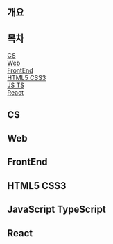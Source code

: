 ## 개요
## 목차
[CS](#CS)
<br>
[Web](#Web)
<br>
[FrontEnd](#FrontEnd)
<br>
[HTML5 CSS3](#HTML5-CSS3)
<br>
[JS TS](#JS-TS)
<br>
[React](React)

## CS

## Web

## FrontEnd

## HTML5 CSS3

## JavaScript TypeScript

## React
